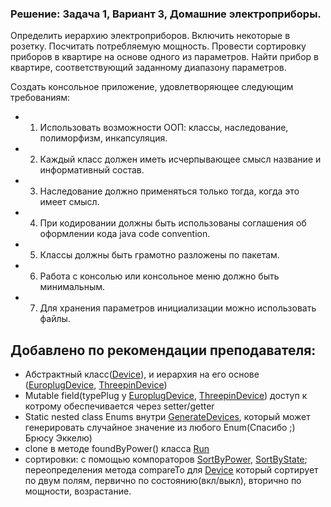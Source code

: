 ### Решение: Задача 1, Вариант 3, Домашние электроприборы.
Определить иерархию электроприборов. Включить некоторые в розетку. Посчитать потребляемую мощность. 
Провести сортировку приборов в квартире на основе одного из параметров. 
Найти прибор в квартире, соответствующий заданному диапазону параметров.


Создать консольное приложение, удовлетворяющее следующим требованиям:


- 1.	Использовать возможности ООП: классы, наследование, полиморфизм, инкапсуляция.
- 2.	Каждый класс должен иметь исчерпывающее смысл название и информативный состав.
- 3.	Наследование должно применяться только тогда, когда это имеет смысл.
- 4.	При кодировании должны быть использованы соглашения об оформлении кода java code convention.
- 5.	Классы должны быть грамотно разложены по пакетам.
- 6.	Работа с консолью или консольное меню должно быть минимальным.
- 7.	Для хранения параметров инициализации можно использовать файлы.


Добавлено по рекомендации преподавателя:
------------------------------------
- Абстрактный класс([Device](https://github.com/traningEpamKz/homeAppliances/blob/master/src/main/java/kz/homeAppliances/appliances/devices/Device.java)), и иерархия на его основе ([EuroplugDevice](https://github.com/traningEpamKz/homeAppliances/blob/master/src/main/java/kz/homeAppliances/appliances/devices/EuroplugDevice.java), [ThreepinDevice](https://github.com/traningEpamKz/homeAppliances/blob/master/src/main/java/kz/homeAppliances/appliances/devices/ThreepinDevice.java))
- Mutable field(typePlug у [EuroplugDevice](https://github.com/traningEpamKz/homeAppliances/blob/master/src/main/java/kz/homeAppliances/appliances/devices/EuroplugDevice.java),  [ThreepinDevice](https://github.com/traningEpamKz/homeAppliances/blob/master/src/main/java/kz/homeAppliances/appliances/devices/ThreepinDevice.java)) доступ к котрому обеспечивается через setter/getter
- Static nested class Enums внутри [GenerateDevices](https://github.com/traningEpamKz/homeAppliances/blob/master/src/main/java/kz/homeAppliances/appliances/devices/devicesGenerator/GenerateDevices.java), который может генерировать случайное значение из любого Enum(Спасибо ;) Брюсу Эккелю)
- clone в методе foundByPower() класса [Run](https://github.com/traningEpamKz/homeAppliances/blob/master/src/main/java/kz/homeAppliances/appliances/Run.java)
- сортировки: с помощью компораторов [SortByPower](https://github.com/traningEpamKz/homeAppliances/blob/master/src/main/java/kz/homeAppliances/appliances/devices/SortByPower.java), [SortByState](https://github.com/traningEpamKz/homeAppliances/blob/master/src/main/java/kz/homeAppliances/appliances/devices/SortByState.java); переопределения метода compareTo для [Device](https://github.com/traningEpamKz/homeAppliances/blob/master/src/main/java/kz/homeAppliances/appliances/devices/Device.java) который сортирует по двум полям, первично по состоянию(вкл/выкл), вторично по мощности, возрастание.
